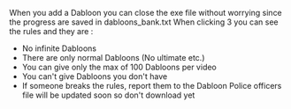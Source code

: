 When you add a Dabloon you can close the exe file without worrying since the progress are saved in dabloons_bank.txt
When clicking 3 you can see the rules and they are :
- No infinite Dabloons
- There are only normal Dabloons (No ultimate etc.)
- You can give only the max of 100 Dabloons per video
- You can't give Dabloons you don't have
- If someone breaks the rules, report them to the Dabloon Police officers
file will be updated soon so don't download yet
